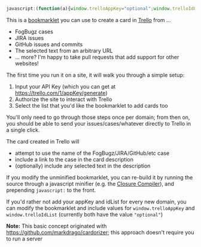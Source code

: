 ```javascript
javascript:(function(a){window.trelloAppKey="optional";window.trelloIdList="optional";var b=a.createElement("script");b.src="https://raw.github.com/danlec/Trello-Bookmarklet/master/trello_bookmarklet.js";a.getElementsByTagName("head")[0].appendChild(b)})(document);
```

This is a <a href="http://en.wikipedia.org/wiki/Bookmarklet">bookmarklet</a> you can use to create a card in <a href="https://trello.com">Trello</a> from ...

 - FogBugz cases
 - JIRA issues
 - GitHub issues and commits
 - The selected text from an arbitrary URL
 - ... more?  I'm happy to take pull requests that add support for other websites!

The first time you run it on a site, it will walk you through a simple setup:

 1. Input your API Key (which you can get at https://trello.com/1/appKey/generate)
 2. Authorize the site to interact with Trello
 3. Select the list that you'd like the bookmarklet to add cards too

You'll only need to go through those steps once per domain; from then on, you should be able to send your
issues/cases/whatever directly to Trello in a single click.

The card created in Trello will 

- attempt to use the name of the FogBugz/JIRA/GitHub/etc case
- include a link to the case in the card description
- (optionally) include any selected text in the description

If you modify the unminified bookmarklet, you can re-build it by running the source through a javascript minifier 
(e.g. the <a href="http://closure-compiler.appspot.com/home">Closure Compiler</a>), 
and prepending `javascript:` to the front.

If you'd rather not add your appKey and idList for every new domain, you can modify the bookmarklet and include values for `window.trelloAppKey` and `window.trelloIdList` (currently both have the value `"optional"`)

**Note:** This basic concept originated with https://github.com/markdrago/cardorizer; this approach doesn't require you to run a server